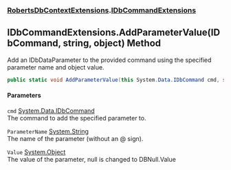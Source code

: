 ### [RobertsDbContextExtensions](RobertsDbContextExtensions 'RobertsDbContextExtensions').[IDbCommandExtensions](IDbCommandExtensions 'RobertsDbContextExtensions.IDbCommandExtensions')
## IDbCommandExtensions.AddParameterValue(IDbCommand, string, object) Method
Add an IDbDataParameter to the provided command using the specified
parameter name and object value.
```csharp
public static void AddParameterValue(this System.Data.IDbCommand cmd, string ParameterName, object Value);
```
#### Parameters
<a name='RobertsDbContextExtensions_IDbCommandExtensions_AddParameterValue(System_Data_IDbCommand_string_object)_cmd'></a>
`cmd` [System.Data.IDbCommand](https://docs.microsoft.com/en-us/dotnet/api/System.Data.IDbCommand 'System.Data.IDbCommand')  
The command to add the specified parameter to.
  
<a name='RobertsDbContextExtensions_IDbCommandExtensions_AddParameterValue(System_Data_IDbCommand_string_object)_ParameterName'></a>
`ParameterName` [System.String](https://docs.microsoft.com/en-us/dotnet/api/System.String 'System.String')  
The name of the parameter (without an @ sign).
  
<a name='RobertsDbContextExtensions_IDbCommandExtensions_AddParameterValue(System_Data_IDbCommand_string_object)_Value'></a>
`Value` [System.Object](https://docs.microsoft.com/en-us/dotnet/api/System.Object 'System.Object')  
The value of the parameter, null is changed to DBNull.Value
  
